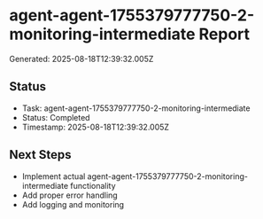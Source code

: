 # agent-agent-1755379777750-2-monitoring-intermediate Report

Generated: 2025-08-18T12:39:32.005Z

## Status
- Task: agent-agent-1755379777750-2-monitoring-intermediate
- Status: Completed
- Timestamp: 2025-08-18T12:39:32.005Z

## Next Steps
- Implement actual agent-agent-1755379777750-2-monitoring-intermediate functionality
- Add proper error handling
- Add logging and monitoring
